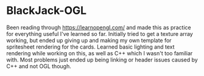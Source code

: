 # BlackJack-OGL

Been reading through https://learnopengl.com/ and made this as practice for everything useful I've learned so far. Initially tried to get a texture array working, but ended up giving up and making my own template for spritesheet rendering for the cards. Learned basic lighting and text rendering while working on this, as well as C++ which I wasn't too familiar with. Most problems just ended up being linking or header issues caused by C++ and not OGL though.
